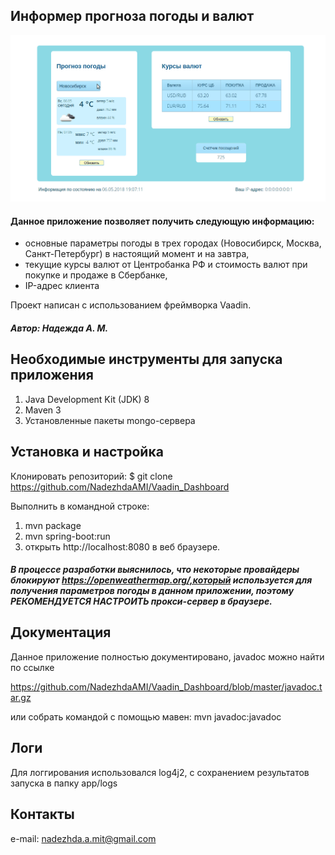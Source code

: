 ## Информер прогноза погоды и валют

![Интерфейс приложения](https://github.com/NadezhdaAMI/LeetCode/blob/master/Content/screen2.gif)

####     Данное приложение позволяет получить следующую информацию: 
* основные параметры погоды в трех городах (Новосибирск, Москва, Санкт-Петербург) в настоящий момент и на завтра, 
* текущие курсы валют от Центробанка РФ и стоимость валют при покупке и продаже в Сбербанке,
* IP-адрес клиента

Проект написан с использованием фреймворка Vaadin.

#####     Автор: Надежда A. М.


Необходимые инструменты для запуска приложения
----------------------------------------------

1. Java Development Kit (JDK) 8
2. Maven 3
3. Установленные пакеты mongo-сервера


Установка и настройка
---------------------

Клонировать репозиторий: 
$ git clone https://github.com/NadezhdaAMI/Vaadin_Dashboard

Выполнить в командной строке:

1. mvn package 
2. mvn spring-boot:run
3. открыть http://localhost:8080 в веб браузере.

##### В процессе разработки выяснилось, что некоторые провайдеры блокируют https://openweathermap.org/,который используется для получения параметров погоды в данном приложении, поэтому РЕКОМЕНДУЕТСЯ НАСТРОИТЬ прокси-сервер в браузере. 

Документация
------------

Данное приложение полностью документировано, javadoc можно найти по ссылке

https://github.com/NadezhdaAMI/Vaadin_Dashboard/blob/master/javadoc.tar.gz

или собрать командой c помощью мавен: mvn javadoc:javadoc


Логи
----

Для логгирования использовался log4j2,
c сохранением результатов запуска в папку
app/logs


Контакты
--------

e-mail: nadezhda.a.mit@gmail.com
